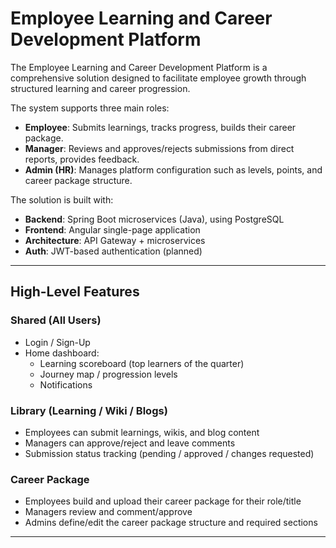 # Employee Learning and Career Development Platform
The Employee Learning and Career Development Platform is a comprehensive solution designed to facilitate employee growth through structured learning and career progression.

The system supports three main roles:
- **Employee**: Submits learnings, tracks progress, builds their career package.
- **Manager**: Reviews and approves/rejects submissions from direct reports, provides feedback.
- **Admin (HR)**: Manages platform configuration such as levels, points, and career package structure.

The solution is built with:
- **Backend**: Spring Boot microservices (Java), using PostgreSQL
- **Frontend**: Angular single-page application
- **Architecture**: API Gateway + microservices
- **Auth**: JWT-based authentication (planned)

---

## High-Level Features

### Shared (All Users)
- Login / Sign-Up
- Home dashboard:
  - Learning scoreboard (top learners of the quarter)
  - Journey map / progression levels
  - Notifications

### Library (Learning / Wiki / Blogs)
- Employees can submit learnings, wikis, and blog content
- Managers can approve/reject and leave comments
- Submission status tracking (pending / approved / changes requested)

### Career Package
- Employees build and upload their career package for their role/title
- Managers review and comment/approve
- Admins define/edit the career package structure and required sections

---
